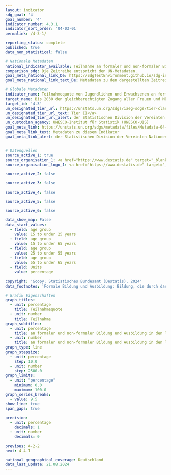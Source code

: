 ```yaml
---
layout: indicator    
sdg_goal: '4'    
goal_number: '4'    
indicator_number: 4.3.1    
indicator_sort_order: '04-03-01'    
permalink: /4-3-1/    

reporting_status: complete    
published: true    
data_non_statistical: false    

# Nationale Metadaten    
national_indicator_available: Teilnahme an formaler und non-formaler Bildung und Ausbildung in den letzten 12 Monaten    
comparison_sdg: Die Zeitreihe entspricht den UN-Metadaten.    
goal_meta_national_link_De: https://SdgTestEnvironment.github.io/sdg-indicators/public/MetaDe/4.3.1.pdf
goal_meta_national_link_text_De: Metadaten zu den dargestellten Zeitreihen    

# Globale Metadaten    
indicator_name: Teilnahmequote von Jugendlichen und Erwachsenen an formaler und non-formaler Bildung und Ausbildung in den vorangegangenen 12 Monaten, nach Geschlecht    
target_name: Bis 2030 den gleichberechtigten Zugang aller Frauen und Männer zu einer erschwinglichen und hochwertigen fachlichen, beruflichen und tertiären Bildung einschließlich universitärer Bildung gewährleisten    
target_id: '4.3'    
un_designated_tier_url: https://unstats.un.org/sdgs/iaeg-sdgs/tier-classification/'    
un_designated_tier_url_text: Tier II</a>    
un_designated_tier_url_alert: der Statistischen Division der Vereinten Nationen    
un_custodian_agency: UNESCO-Institut für Statistik (UNESCO-UIS)    
goal_meta_link: https://unstats.un.org/sdgs/metadata/files/Metadata-04-03-01.pdf    
goal_meta_link_text: Metadaten zu diesem Indikator    
goal_meta_link_alert: der Statistischen Division der Vereinten Nationen    
    

# Datenquellen
source_active_1: true
source_organisation_1: <a href="https://www.destatis.de" target="_blank"> Statistisches Bundesamt (Destatis) </a>
source_organisation_logo_1: <a href="https://www.destatis.de" target="_blank"><img src="https://sdg-indikatoren.de/public/OrgImgDe/destatis.png" alt="Logo destatis" style="height:60px; width:148px"/></a>

source_active_2: false

source_active_3: false

source_active_4: false

source_active_5: false

source_active_6: false
    
data_show_map: False    
data_start_values: 
  - field: age group
    value: 15 to under 25 years
  - field: age group
    value: 15 to under 65 years
  - field: age group
    value: 25 to under 55 years
  - field: age group
    value: 55 to under 65 years
  - field: Units
    value: percentage    
    
copyright: '&copy; Statistisches Bundesamt (Destatis), 2024'    
data_footnotes: 'Formale Bildung und Ausbildung: Bildung, die durch das System von Schulen, Hochschulen, Universitäten und anderen formalen Bildungseinrichtungen angeboten wird.<br>• Non-formale Bildung und Ausbildung: Alle organisierten und nachhaltigen Lernaktivitäten, die nicht zur formalen Bildung gehören.<br>• Die Daten basieren auf einer Sonderauswertung und sind nicht öffentlich zugänglich.<br>• Die Ergebnisse ab 2020 sind nur eingeschränkt mit den Vorjahren vergleichbar. Weiterführende Informationen siehe "3. Beschreibung der Daten" in den nationalen Metadaten.'    

# Grafik Eigenschaften    
graph_titles:
  - unit: percentage
    title: Teilnahmequote
  - unit: number
    title: Teilnahme
graph_subtitles:
  - unit: percentage
    title: an formaler und non-formaler Bildung und Ausbildung in den letzten 12 Monaten
  - unit: number
    title: an formaler und non-formaler Bildung und Ausbildung in den letzten 12 Monaten    
graph_type: line
graph_stepsize: 
  - unit: percentage
    step: 10.0
  - unit: number
    step: 2500.0    
graph_limits:
  - unit: "percentage"
    minimum: 0.0
    maximum: 100.0
graph_series_breaks:
  - value: 9.5
show_line: true
span_gaps: true

precision:
  - unit: percentage
    decimals: 1
  - unit: number
    decimals: 0    

previous: 4-2-2    
next: 4-4-1    

national_geographical_coverage: Deutschland    
data_last_update: 21.08.2024    
---
```


<span></span>